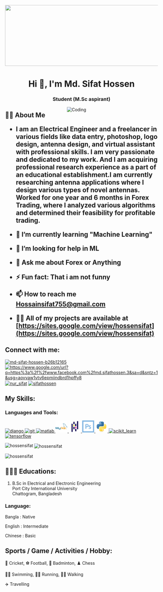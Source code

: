 <img height ="200" width="800"  src="https://miro.medium.com/max/1400/1*zbm0od0Ic3esJgRkKzpzcg.jpeg">
<h1 align="center">Hi 👋, I'm Md. Sifat Hossen</h1>
<h3 align="center">Student (M.Sc aspirant)</h3>  

<img align="right" alt="Coding" width="300" src="https://camo.githubusercontent.com/e278cbf655da98c004011927c9b4ef9ace0e73c9b8a41892b778bbe03c045379/68747470733a2f2f637373706f696e743130312e636f6d2f77702d636f6e74656e742f75706c6f6164732f323032302f31302f446576656c6f7065722d6f6e2d6c6170746f702e676966">

<h2> 👨‍🏫 About Me  

- I am an Electrical Engineer and a freelancer in various fields like data entry, photoshop, logo design, antenna design, and virtual assistant with professional skills. I am very passionate and dedicated to my work. And I am acquiring professional research experience as a part of an educational establishment.I am currently researching antenna applications where I design various types of novel antennas. Worked for one year and 6 months in Forex Trading, where I analyzed various algorithms and determined their feasibility for profitable trading.

- 🌱 I’m currently learning "Machine Learning"

- 🤔 I’m looking for help in ML

- 💬 Ask me about Forex or Anything

- ⚡ Fun fact: That i am not funny

- 📫 How to reach me **Hossainsifat755@gmail.com**

- 👨‍💻 All of my projects are available at [https://sites.google.com/view/hossensifat](https://sites.google.com/view/hossensifat)


<h2 align="left">Connect with me:</h2>
<p align="left">
<a href="https://linkedin.com/in/md-sifat-hossen-b26b12165" target="blank"><img align="center" src="https://raw.githubusercontent.com/rahuldkjain/github-profile-readme-generator/master/src/images/icons/Social/linked-in-alt.svg" alt="md-sifat-hossen-b26b12165" height="30" width="40" /></a>
<a href="https://fb.com/https://www.google.com/url?q=https%3a%2f%2fwww.facebook.com%2fmd.sifathossen.3&sa=d&sntz=1&usg=aovvaw1vtv6epmiindbrd1hpffy8" target="blank"><img align="center" src="https://raw.githubusercontent.com/rahuldkjain/github-profile-readme-generator/master/src/images/icons/Social/facebook.svg" alt="https://www.google.com/url?q=https%3a%2f%2fwww.facebook.com%2fmd.sifathossen.3&sa=d&sntz=1&usg=aovvaw1vtv6epmiindbrd1hpffy8" height="30" width="40" /></a>
<a href="https://instagram.com/nur_sifat" target="blank"><img align="center" src="https://raw.githubusercontent.com/rahuldkjain/github-profile-readme-generator/master/src/images/icons/Social/instagram.svg" alt="nur_sifat" height="30" width="40" /></a>
<a href="https://www.youtube.com/c/sifathossen" target="blank"><img align="center" src="https://raw.githubusercontent.com/rahuldkjain/github-profile-readme-generator/master/src/images/icons/Social/youtube.svg" alt="sifathossen" height="30" width="40" /></a>
</p>
<h2> My Skills:  </h2>

<h3 align="left">Languages and Tools:</h3>
<p align="left"> <a href="https://www.djangoproject.com/" target="_blank" rel="noreferrer"> <img src="https://cdn.worldvectorlogo.com/logos/django.svg" alt="django" width="40" height="40"/> </a> <a href="https://git-scm.com/" target="_blank" rel="noreferrer"> <img src="https://www.vectorlogo.zone/logos/git-scm/git-scm-icon.svg" alt="git" width="40" height="40"/> </a> <a href="https://www.mathworks.com/" target="_blank" rel="noreferrer"> <img src="https://upload.wikimedia.org/wikipedia/commons/2/21/Matlab_Logo.png" alt="matlab" width="40" height="40"/> </a> <a href="https://www.mysql.com/" target="_blank" rel="noreferrer"> <img src="https://raw.githubusercontent.com/devicons/devicon/master/icons/mysql/mysql-original-wordmark.svg" alt="mysql" width="40" height="40"/> </a> <a href="https://pandas.pydata.org/" target="_blank" rel="noreferrer"> <img src="https://raw.githubusercontent.com/devicons/devicon/2ae2a900d2f041da66e950e4d48052658d850630/icons/pandas/pandas-original.svg" alt="pandas" width="40" height="40"/> </a> <a href="https://www.photoshop.com/en" target="_blank" rel="noreferrer"> <img src="https://raw.githubusercontent.com/devicons/devicon/master/icons/photoshop/photoshop-line.svg" alt="photoshop" width="40" height="40"/> </a> <a href="https://www.python.org" target="_blank" rel="noreferrer"> <img src="https://raw.githubusercontent.com/devicons/devicon/master/icons/python/python-original.svg" alt="python" width="40" height="40"/> </a> <a href="https://scikit-learn.org/" target="_blank" rel="noreferrer"> <img src="https://upload.wikimedia.org/wikipedia/commons/0/05/Scikit_learn_logo_small.svg" alt="scikit_learn" width="40" height="40"/> </a> <a href="https://www.tensorflow.org" target="_blank" rel="noreferrer"> <img src="https://www.vectorlogo.zone/logos/tensorflow/tensorflow-icon.svg" alt="tensorflow" width="40" height="40"/> </a> </p>

<p><img align="left" src="https://github-readme-stats.vercel.app/api/top-langs?username=hossensifat&show_icons=true&locale=en&layout=compact" alt="hossensifat" /></p>

<p>&nbsp;<img align="center" src="https://github-readme-stats.vercel.app/api?username=hossensifat&show_icons=true&locale=en" alt="hossensifat" /></p>

<p><img align="center" src="https://github-readme-streak-stats.herokuapp.com/?user=hossensifat&" alt="hossensifat" /></p>

<h2> 👨🏻‍🎓 Educations:  </h2>  

1. B.Sc in Electrical and Electronic Engineering  
   Port City International University  
   Chattogram, Bangladesh
 
<h3> Language:  </h2>

   Bangla : Native  
   
   English : Intermediate  
   
   Chinese : Basic   
   
<h2> Sports / Game / Activities / Hobby:  </h2>

🏏 Cricket, ⚽ Football, 🏸 Badminton, ♟️ Chess  

🏊‍♂️ Swimming, 🏃‍♂️ Running, 🚶‍♂️ Walking  

✈️ Travelling  


